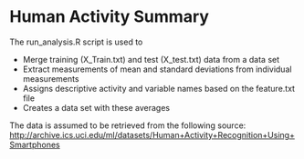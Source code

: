 # Human Activity Summary

The run_analysis.R script is used to

* Merge training (X_Train.txt) and test (X_test.txt) data from a data set
* Extract measurements of mean and standard deviations from individual measurements
* Assigns descriptive activity and variable names based on the feature.txt file
* Creates a data set with these averages

The data is assumed to be retrieved from the following source:
http://archive.ics.uci.edu/ml/datasets/Human+Activity+Recognition+Using+Smartphones
